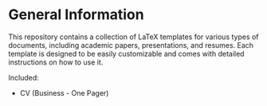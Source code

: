 # General Information
This repository contains a collection of LaTeX templates for various types of documents, including academic papers, presentations, and resumes. Each template is designed to be easily customizable and comes with detailed instructions on how to use it.

Included: 
* CV (Business - One Pager) 


